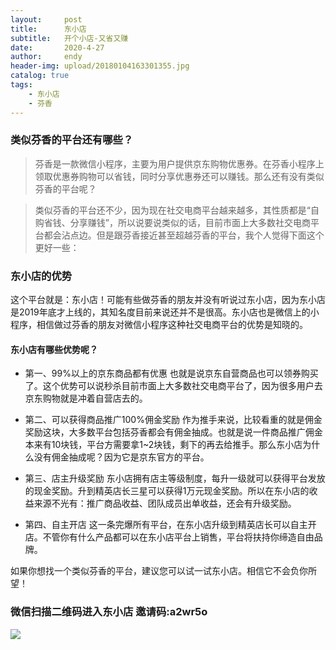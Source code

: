 ```yaml
---
layout:     post
title:      东小店
subtitle:   开个小店-又省又赚
date:       2020-4-27
author:     endy
header-img: upload/20180104163301355.jpg
catalog: true
tags:
    - 东小店
    - 芬香
---
```


### 类似芬香的平台还有哪些？

> 芬香是一款微信小程序，主要为用户提供京东购物优惠券。在芬香小程序上领取优惠券购物可以省钱，同时分享优惠券还可以赚钱。那么还有没有类似芬香的平台呢？

> 类似芬香的平台还不少，因为现在社交电商平台越来越多，其性质都是“自购省钱、分享赚钱”，所以说要说类似的话，目前市面上大多数社交电商平台都会沾点边。但是跟芬香接近甚至超越芬香的平台，我个人觉得下面这个更好一些：


### 东小店的优势

这个平台就是：东小店！可能有些做芬香的朋友并没有听说过东小店，因为东小店是2019年底才上线的，其知名度目前来说还并不是很高。东小店也是微信上的小程序，相信做过芬香的朋友对微信小程序这种社交电商平台的优势是知晓的。

#### 东小店有哪些优势呢？
- 第一、99%以上的京东商品都有优惠
也就是说京东自营商品也可以领券购买了。这个优势可以说秒杀目前市面上大多数社交电商平台了，因为很多用户去京东购物就是冲着自营店去的。

- 第二、可以获得商品推广100%佣金奖励
作为推手来说，比较看重的就是佣金奖励这块，大多数平台包括芬香都会有佣金抽成。也就是说一件商品推广佣金本来有10块钱，平台方需要拿1~2块钱，剩下的再去给推手。那么东小店为什么没有佣金抽成呢？因为它是京东官方的平台。

- 第三、店主升级奖励
东小店拥有店主等级制度，每升一级就可以获得平台发放的现金奖励。升到精英店长三星可以获得1万元现金奖励。所以在东小店的收益来源不光有：推广商品收益、团队成员出单收益，还会有升级奖励。

- 第四、自主开店
这一条完爆所有平台，在东小店升级到精英店长可以自主开店。不管你有什么产品都可以在东小店平台上销售，平台将扶持你缔造自由品牌。

如果你想找一个类似芬香的平台，建议您可以试一试东小店。相信它不会负你所望！

### 微信扫描二维码进入东小店 邀请码:a2wr5o

![](/upload/dongxiaodian.jgp)